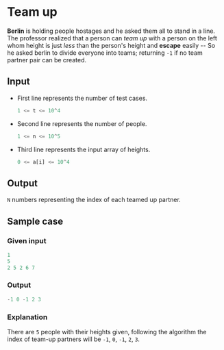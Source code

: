 # Team up

**Berlin** is holding people hostages and he asked them all to stand in a line. The professor realized that a person can *team up* with a person on the left whom height is just *less* than the person's height and **escape** easily -- So he asked berlin to divide everyone into teams; returning `-1` if no team partner pair can be created.

## Input

- First line represents the number of test cases.

    ```py
    1 <= t <= 10^4
    ```

- Second line represents the number of people.

    ```py
    1 <= n <= 10^5
    ```

- Third line represents the input array of heights.

    ```py
    0 <= a[i] <= 10^4
    ```

## Output

`N` numbers representing the index of each teamed up partner.

## Sample case

### Given input

```py
1
5
2 5 2 6 7
```

### Output

```py
-1 0 -1 2 3
```

### Explanation

There are `5` people with their heights given, following the algorithm the index of team-up partners will be `-1`, `0`, `-1`, `2`, `3`. 
